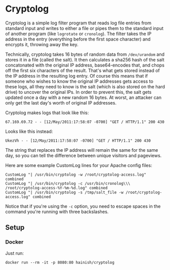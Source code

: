 # Cryptolog

Cryptolog is a simple log filter program that reads log file entries from standard input and writes to either a file or pipes them to the standard input of another program (like `logrotate` or `cronolog`). The filter takes the IP address in the entry (everything before the first space character) and encrypts it, throwing away the key.

Technically, cryptolog takes 16 bytes of random data from `/dev/urandom` and stores it in a file (called the salt). It then calculates a sha256 hash of the salt concatonated with the original IP address, base64-encodes that, and chops off the first six characters of the result. That's what gets stored instead of the IP address in the resulting log entry. Of course this means that if someone who wishes to know the original IP addresses gets access to these logs, all they need to know is the salt (which is also stored on the hard drive) to uncover the original IPs. In order to prevent this, the salt gets updated once a day with a new random 16 bytes. At worst, an attacker can only get the last day's worth of original IP addresses.

Cryptolog makes logs that look like this:

    67.169.69.72 - - [12/May/2011:17:58:07 -0700] "GET / HTTP/1.1" 200 430

Looks like this instead:

    UkezVh - - [12/May/2011:17:58:07 -0700] "GET / HTTP/1.1" 200 430

The string that replaces the IP address will remain the same for the same day, so you can tell the difference between unique visitors and pageviews.

Here are some example CustomLog lines for your Apache config files:

    CustomLog "| /usr/bin/cryptolog -w /root/cryptolog-access.log" combined
    CustomLog "| /usr/bin/cryptolog -c /usr/bin/cronolog\\\ /root/cryptolog-access-%Y-%m-%d.log" combined
    CustomLog "| /usr/bin/cryptolog -s /tmp/salt_file -w /root/cryptolog-access.log" combined

Notice that if you're using the `-c` option, you need to escape spaces in the command you're running with three backslashes.

## Setup

### Docker

Just run:

    docker run --rm -it -p 8080:80 hainish/cryptolog
